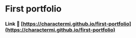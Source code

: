 # First portfolio

### Link 🔗 [https://charactermi.github.io/first-portfolio](https://charactermi.github.io/first-portfolio)
